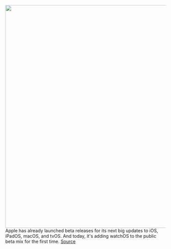 <img src='https://cdn.vox-cdn.com/thumbor/8lLKonUQJeTIrWonIPmaGMyjc-A=/0x0:2040x1360/1200x800/filters:focal(1088x299:1414x625)/cdn.vox-cdn.com/uploads/chorus_image/image/67182367/vpavic_190913_3669_0159.0.jpg' width='700px' /><br/>
Apple has already launched beta releases for its next big updates to iOS, iPadOS, macOS, and tvOS. And today, it's adding watchOS to the public beta mix for the first time.
<a href='https://www.theverge.com/2020/8/10/21361793/apple-watchos-7-public-beta-now-available-new-features-sleep-tracking'> Source <a/>